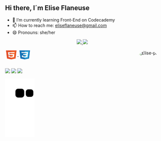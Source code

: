## Hi there, I´m Elise Flaneuse

- 🌱 I’m currently learning Front-End on Codecademy
- 📫 How to reach me: eliseflaneuse@gmail.com
- 😄 Pronouns: she/her


<div align="center">
  <a href="https://github.com/eliseflaneuse">
   <!-- [![Elise's GitHub stats](https://github-readme-stats.vercel.app/api?username=eliseflaneuse)](https://github.com/eliseflaneuse/github-readme-stats) -->
  <img height="180em" src="https://github-readme-stats.vercel.app/api?username=eliseflaneuse"/>
  <img height="180em" src="https://github-readme-stats.vercel.app/api/top-langs/?username=eliseflaneuse"/>
    
</div>

<div style="display: inline_block"><br>
 <!-- <img align="center" alt="Rafa-Js" height="30" width="40" src="https://raw.githubusercontent.com/devicons/devicon/master/icons/javascript/javascript-plain.svg">
  <img align="center" alt="Rafa-Ts" height="30" width="40" src="https://raw.githubusercontent.com/devicons/devicon/master/icons/typescript/typescript-plain.svg">
  <img align="center" alt="Rafa-React" height="30" width="40" src="https://raw.githubusercontent.com/devicons/devicon/master/icons/react/react-original.svg"> -->
  <img align="center" alt="Rafa-HTML" height="30" width="40" src="https://raw.githubusercontent.com/devicons/devicon/master/icons/html5/html5-original.svg">
  <img align="center" alt="Rafa-CSS" height="30" width="40" src="https://raw.githubusercontent.com/devicons/devicon/master/icons/css3/css3-original.svg">
  <img align="right" alt="Elise-pic" height="150" style="border-radius:50px;" src="https://cdn.discordapp.com/attachments/1025167935435722805/1026495960240627792/picasion.com_86b0f0bec2906884f0a709bc1cc1011a.gif">
</div>

  ##
 
<div> 

 <a href="https://github.com/eliseflaneuse" target="_blank"><img src="https://img.shields.io/badge/Discord-7289DA?style=for-the-badge&logo=discord&logoColor=white" target="_blank"></a> 
  <a href = "mailto:eliseflaneuse@gmail.com"><img src="https://img.shields.io/badge/-Gmail-%23333?style=for-the-badge&logo=gmail&logoColor=white" target="_blank"></a>
  <a href="https://www.linkedin.com/in/elise-flaneuse-46a54b250/" target="_blank"><img src="https://img.shields.io/badge/-LinkedIn-%230077B5?style=for-the-badge&logo=linkedin&logoColor=white" target="_blank"></a> 
  
</div>
<div>

![Snake](https://github.com/eliseflaneuse/eliseflaneuse/blob/output/github-contribution-grid-snake.svg)

</div>
